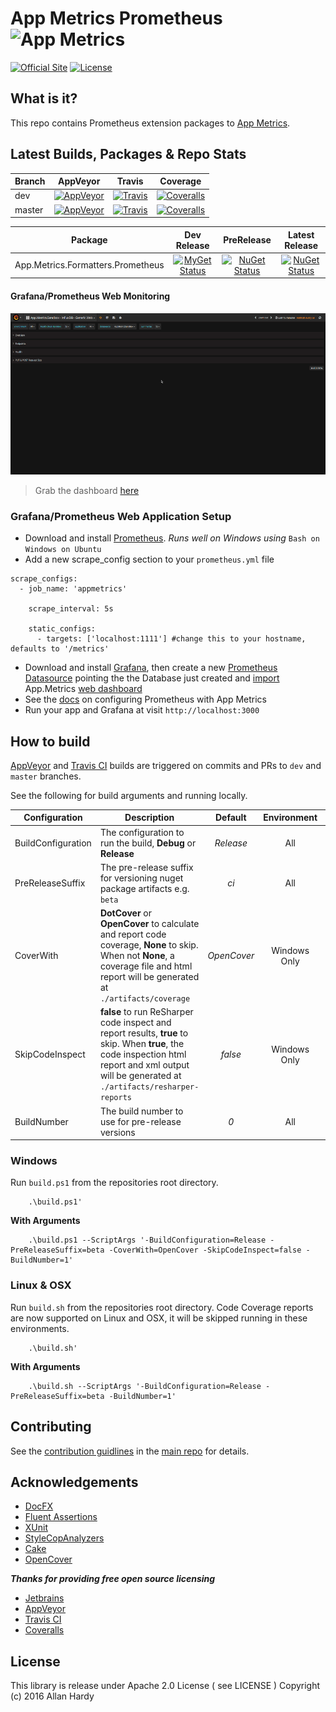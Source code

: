 # App Metrics Prometheus <img src="https://avatars0.githubusercontent.com/u/29864085?v=4&s=200" alt="App Metrics" width="50px"/> 
[![Official Site](https://img.shields.io/badge/site-appmetrics-blue.svg?style=flat-square)](http://app-metrics.io/reporting/prometheus.html) [![License](https://img.shields.io/badge/License-Apache%202.0-blue.svg?style=flat-square)](https://opensource.org/licenses/Apache-2.0)

## What is it?

This repo contains Prometheus extension packages to [App Metrics](https://github.com/AppMetrics/AppMetrics).

## Latest Builds, Packages & Repo Stats

|Branch|AppVeyor|Travis|Coverage|
|------|:--------:|:--------:|:--------:|
|dev|[![AppVeyor](https://img.shields.io/appveyor/ci/alhardy/prometheus/dev.svg?style=flat-square&label=appveyor%20build)](https://ci.appveyor.com/project/alhardy/prometheus/branch/dev)|[![Travis](https://img.shields.io/travis/alhardy/Prometheus/dev.svg?style=flat-square&label=travis%20build)](https://travis-ci.org/alhardy/Prometheus)|[![Coveralls](https://img.shields.io/coveralls/AppMetrics/Prometheus/dev.svg?style=flat-square)](https://coveralls.io/github/AppMetrics/Prometheus?branch=dev)
|master|[![AppVeyor](https://img.shields.io/appveyor/ci/alhardy/prometheus/master.svg?style=flat-square&label=appveyor%20build)](https://ci.appveyor.com/project/alhardy/prometheus/branch/master)| [![Travis](https://img.shields.io/travis/alhardy/Prometheus/master.svg?style=flat-square&label=travis%20build)](https://travis-ci.org/alhardy/Prometheus)| [![Coveralls](https://img.shields.io/coveralls/AppMetrics/Prometheus/master.svg?style=flat-square)](https://coveralls.io/github/AppMetrics/Prometheus?branch=master)|

|Package|Dev Release|PreRelease|Latest Release|
|------|:--------:|:--------:|:--------:|
|App.Metrics.Formatters.Prometheus|[![MyGet Status](https://img.shields.io/myget/appmetrics/v/App.Metrics.Formatters.Prometheus.svg?style=flat-square)](https://www.myget.org/feed/appmetrics/package/nuget/App.Metrics.Formatters.Prometheus)|[![NuGet Status](https://img.shields.io/nuget/vpre/App.Metrics.Formatters.Prometheus.svg?style=flat-square)](https://www.nuget.org/packages/App.Metrics.Formatters.Prometheus/)|[![NuGet Status](https://img.shields.io/nuget/v/App.Metrics.Formatters.Prometheus.svg?style=flat-square)](https://www.nuget.org/packages/App.Metrics.Formatters.Prometheus/)

#### Grafana/Prometheus Web Monitoring

![Grafana/Prometheus Generic Web Dashboard Demo](https://github.com/AppMetrics/AppMetrics.DocFx/blob/master/images/generic_grafana_dashboard_demo.gif)

> Grab the dashboard [here](https://grafana.com/dashboards/2204)

### Grafana/Prometheus Web Application Setup

- Download and install [Prometheus](https://prometheus.io/docs/introduction/getting_started/). *Runs well on Windows using* `Bash on Windows on Ubuntu`
- Add a new scrape_config section to your `prometheus.yml` file

```
scrape_configs: 
  - job_name: 'appmetrics'
    
    scrape_interval: 5s   

    static_configs:
      - targets: ['localhost:1111'] #change this to your hostname, defaults to '/metrics'
```

- Download and install [Grafana](https://grafana.com/grafana/download), then create a new [Prometheus Datasource](http://docs.grafana.org/features/datasources/prometheus/) pointing the the Database just created and [import](http://docs.grafana.org/reference/export_import/#importing-a-dashboard) App.Metrics [web dashboard](https://grafana.com/dashboards/2204)
- See the [docs](https://www.app-metrics.io/reporting/reporters/prometheus/#asp-net-core-configuration) on configuring Prometheus with App Metrics
- Run your app and Grafana at visit `http://localhost:3000`

## How to build

[AppVeyor](https://ci.appveyor.com/project/alhardy/prometheus/branch/master) and [Travis CI](https://travis-ci.org/alhardy/Prometheus) builds are triggered on commits and PRs to `dev` and `master` branches.

See the following for build arguments and running locally.

|Configuration|Description|Default|Environment|Required|
|------|--------|:--------:|:--------:|:--------:|
|BuildConfiguration|The configuration to run the build, **Debug** or **Release** |*Release*|All|Optional|
|PreReleaseSuffix|The pre-release suffix for versioning nuget package artifacts e.g. `beta`|*ci*|All|Optional|
|CoverWith|**DotCover** or **OpenCover** to calculate and report code coverage, **None** to skip. When not **None**, a coverage file and html report will be generated at `./artifacts/coverage`|*OpenCover*|Windows Only|Optional|
|SkipCodeInspect|**false** to run ReSharper code inspect and report results, **true** to skip. When **true**, the code inspection html report and xml output will be generated at `./artifacts/resharper-reports`|*false*|Windows Only|Optional|
|BuildNumber|The build number to use for pre-release versions|*0*|All|Optional|


### Windows

Run `build.ps1` from the repositories root directory.

```
	.\build.ps1'
```

**With Arguments**

```
	.\build.ps1 --ScriptArgs '-BuildConfiguration=Release -PreReleaseSuffix=beta -CoverWith=OpenCover -SkipCodeInspect=false -BuildNumber=1'
```

### Linux & OSX

Run `build.sh` from the repositories root directory. Code Coverage reports are now supported on Linux and OSX, it will be skipped running in these environments.

```
	.\build.sh'
```

**With Arguments**

```
	.\build.sh --ScriptArgs '-BuildConfiguration=Release -PreReleaseSuffix=beta -BuildNumber=1'
```

## Contributing

See the [contribution guidlines](https://github.com/AppMetrics/AppMetrics/blob/master/CONTRIBUTING.md) in the [main repo](https://github.com/AppMetrics/AppMetrics) for details.

## Acknowledgements

* [DocFX](https://dotnet.github.io/docfx/)
* [Fluent Assertions](http://www.fluentassertions.com/)
* [XUnit](https://xunit.github.io/)
* [StyleCopAnalyzers](https://github.com/DotNetAnalyzers/StyleCopAnalyzers)
* [Cake](https://github.com/cake-build/cake)
* [OpenCover](https://github.com/OpenCover/opencover)

***Thanks for providing free open source licensing***

* [Jetbrains](https://www.jetbrains.com/dotnet/) 
* [AppVeyor](https://www.appveyor.com/)
* [Travis CI](https://travis-ci.org/)
* [Coveralls](https://coveralls.io/)

## License

This library is release under Apache 2.0 License ( see LICENSE ) Copyright (c) 2016 Allan Hardy

